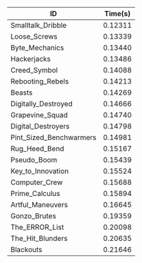 |ID|Time(s)|
|-|-|
|Smalltalk_Dribble|0.12311|
|Loose_Screws|0.13339|
|Byte_Mechanics|0.13440|
|Hackerjacks|0.13486|
|Creed_Symbol|0.14088|
|Rebooting_Rebels|0.14213|
|Beasts|0.14269|
|Digitally_Destroyed|0.14666|
|Grapevine_Squad|0.14740|
|Digital_Destroyers|0.14798|
|Pint_Sized_Benchwarmers|0.14981|
|Rug_Heed_Bend|0.15167|
|Pseudo_Boom|0.15439|
|Key_to_Innovation|0.15524|
|Computer_Crew|0.15688|
|Prime_Calculus|0.15894|
|Artful_Maneuvers|0.16645|
|Gonzo_Brutes|0.19359|
|The_ERROR_List|0.20098|
|The_Hit_Blunders|0.20635|
|Blackouts|0.21646|
